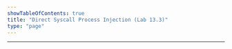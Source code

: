 ```yaml
---
showTableOfContents: true
title: "Direct Syscall Process Injection (Lab 13.3)"
type: "page"
---
```



---
